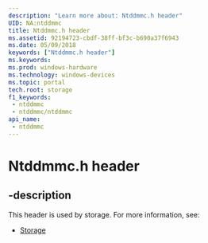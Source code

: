 ```yaml
---
description: "Learn more about: Ntddmmc.h header"
UID: NA:ntddmmc
title: Ntddmmc.h header
ms.assetid: 92194723-cbdf-38ff-bf3c-b690a37f6943
ms.date: 05/09/2018
keywords: ["Ntddmmc.h header"]
ms.keywords: 
ms.prod: windows-hardware
ms.technology: windows-devices
ms.topic: portal
tech.root: storage
f1_keywords:
 - ntddmmc
 - ntddmmc/ntddmmc
api_name:
 - ntddmmc
---
```


# Ntddmmc.h header


## -description

This header is used by storage. For more information, see:

- [Storage](../_storage/index.md)

